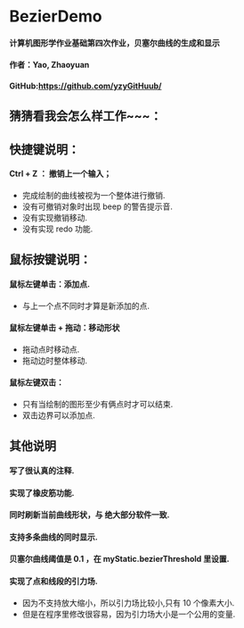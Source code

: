 # BezierDemo
#### 计算机图形学作业基础第四次作业，贝塞尔曲线的生成和显示
#### 作者：Yao, Zhaoyuan
#### GitHub:https://github.com/yzyGitHuub/ 
## 猜猜看我会怎么样工作~~~：
## 快捷键说明：
#### Ctrl + Z ： 撤销上一个输入；
* 完成绘制的曲线被视为一个整体进行撤销.
* 没有可撤销对象时出现 beep 的警告提示音.
* 没有实现撤销移动.
* 没有实现 redo 功能.
## 鼠标按键说明：
#### 鼠标左键单击：添加点.
* 与上一个点不同时才算是新添加的点.
#### 鼠标左键单击 + 拖动：移动形状
* 拖动点时移动点.
* 拖动边时整体移动.
#### 鼠标左键双击：
* 只有当绘制的图形至少有俩点时才可以结束.
* 双击边界可以添加点.
## 其他说明
#### 写了很认真的注释.
#### 实现了橡皮筋功能.
#### 同时刷新当前曲线形状，与 绝大部分软件一致.
#### 支持多条曲线的同时显示.
#### 贝塞尔曲线阈值是 0.1 ，在 myStatic.bezierThreshold 里设置.
#### 实现了点和线段的引力场.
* 因为不支持放大缩小，所以引力场比较小,只有 10 个像素大小.
* 但是在程序里修改很容易，因为引力场大小是一个公用的变量.
